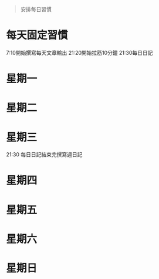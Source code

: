 >安排每日習慣

# 每天固定習慣

7:10開始撰寫每天文章輸出
21:20開始拉筋10分鐘
21:30每日日記

# 星期一


# 星期二


# 星期三

21:30 每日日記結束完撰寫週日記

# 星期四


# 星期五


# 星期六


# 星期日

